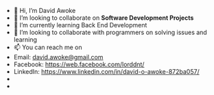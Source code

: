 - 👋 Hi, I’m David Awoke
- 👀 I’m looking to collaborate on <b>Software Development Projects</b>
- 🌱 I’m currently learning Back End Development
- 💞️ I’m looking to collaborate with programmers on solving issues and learning
- 📫 You can reach me on 
- Email: david.awoke@gmail.com
- Facebook: https://web.facebook.com/lorddnt/
- LinkedIn: https://www.linkedin.com/in/david-o-awoke-872ba057/
- 
- 


<!---
Lorddnt/Lorddnt is a ✨ special ✨ repository because its `README.md` (this file) appears on your GitHub profile.
You can click the Preview link to take a look at your changes.
--->
